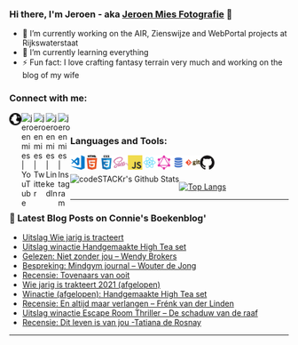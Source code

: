 ### Hi there, I'm Jeroen - aka [Jeroen Mies Fotografie][website] 👋

- 🔭 I’m currently working on the AIR, Zienswijze and WebPortal projects at Rijkswaterstaat
- 🌱 I’m currently learning everything
- ⚡ Fun fact: I love crafting fantasy terrain very much and working on the blog of my wife

### Connect with me:

[<img align="left" alt="jeroenmies" width="22px" src="https://raw.githubusercontent.com/iconic/open-iconic/master/svg/globe.svg" />][website]
[<img align="left" alt="jeroenmies | YouTube" width="22px" src="https://cdn.jsdelivr.net/npm/simple-icons@v3/icons/youtube.svg" />][youtube]
[<img align="left" alt="jeroenmies | Twitter" width="22px" src="https://cdn.jsdelivr.net/npm/simple-icons@v3/icons/twitter.svg" />][twitter]
[<img align="left" alt="jeroenmies | LinkedIn" width="22px" src="https://cdn.jsdelivr.net/npm/simple-icons@v3/icons/linkedin.svg" />][linkedin]
[<img align="left" alt="jeroenmies | Instagram" width="22px" src="https://cdn.jsdelivr.net/npm/simple-icons@v3/icons/instagram.svg" />][instagram]

<br />

### Languages and Tools:

[<img align="left" alt="Visual Studio Code" width="26px" src="https://raw.githubusercontent.com/github/explore/80688e429a7d4ef2fca1e82350fe8e3517d3494d/topics/visual-studio-code/visual-studio-code.png" />][webdevplaylist]
[<img align="left" alt="HTML5" width="26px" src="https://raw.githubusercontent.com/github/explore/80688e429a7d4ef2fca1e82350fe8e3517d3494d/topics/html/html.png" />][webdevplaylist]
[<img align="left" alt="CSS3" width="26px" src="https://raw.githubusercontent.com/github/explore/80688e429a7d4ef2fca1e82350fe8e3517d3494d/topics/css/css.png" />][cssplaylist]
[<img align="left" alt="Sass" width="26px" src="https://raw.githubusercontent.com/github/explore/80688e429a7d4ef2fca1e82350fe8e3517d3494d/topics/sass/sass.png" />][cssplaylist]
[<img align="left" alt="JavaScript" width="26px" src="https://raw.githubusercontent.com/github/explore/80688e429a7d4ef2fca1e82350fe8e3517d3494d/topics/javascript/javascript.png" />][jsplaylist]
[<img align="left" alt="React" width="26px" src="https://raw.githubusercontent.com/github/explore/80688e429a7d4ef2fca1e82350fe8e3517d3494d/topics/react/react.png" />][reactplaylist]
[<img align="left" alt="GraphQL" width="26px" src="https://raw.githubusercontent.com/github/explore/80688e429a7d4ef2fca1e82350fe8e3517d3494d/topics/graphql/graphql.png" />][webdevplaylist]
[<img align="left" alt="SQL" width="26px" src="https://raw.githubusercontent.com/github/explore/80688e429a7d4ef2fca1e82350fe8e3517d3494d/topics/sql/sql.png" />][webdevplaylist]
[<img align="left" alt="Git" width="26px" src="https://raw.githubusercontent.com/github/explore/80688e429a7d4ef2fca1e82350fe8e3517d3494d/topics/git/git.png" />][webdevplaylist]
[<img align="left" alt="GitHub" width="26px" src="https://raw.githubusercontent.com/github/explore/78df643247d429f6cc873026c0622819ad797942/topics/github/github.png" />][webdevplaylist]

<br />
<br />

<img align="left" alt="codeSTACKr's Github Stats" src="https://github-readme-stats.vercel.app/api?username=jeroenmies&show_icons=true&hide_border=true&count_private=true&theme=tokyonight" />

[![Top Langs](https://github-readme-stats.vercel.app/api/top-langs/?username=jeroenmies)](https://github.com/jeroenmies/github-readme-stats)

---

### 📕 Latest Blog Posts on Connie's Boekenblog'
<!-- BLOG-POST-LIST:START -->
- [Uitslag Wie jarig is tracteert](https://conniesboekenblog.nl/2021/08/13/uitslag-wie-jarig-is-tracteert/?utm_source=rss&utm_medium=rss&utm_campaign=uitslag-wie-jarig-is-tracteert)
- [Uitslag winactie Handgemaakte High Tea set](https://conniesboekenblog.nl/2021/08/13/uitslag-winactie-handgemaakte-high-tea-set/?utm_source=rss&utm_medium=rss&utm_campaign=uitslag-winactie-handgemaakte-high-tea-set)
- [Gelezen: Niet zonder jou – Wendy Brokers](https://conniesboekenblog.nl/2021/08/11/gelezen-niet-zonder-jou-wendy-brokers/?utm_source=rss&utm_medium=rss&utm_campaign=gelezen-niet-zonder-jou-wendy-brokers)
- [Bespreking: Mindgym journal – Wouter de Jong](https://conniesboekenblog.nl/2021/08/09/bespreking-mindgym-journal-wouter-de-jong/?utm_source=rss&utm_medium=rss&utm_campaign=bespreking-mindgym-journal-wouter-de-jong)
- [Recensie: Tovenaars van ooit](https://conniesboekenblog.nl/2021/08/07/recensie-tovenaars-van-ooit/?utm_source=rss&utm_medium=rss&utm_campaign=recensie-tovenaars-van-ooit)
- [Wie jarig is trakteert 2021 (afgelopen)](https://conniesboekenblog.nl/2021/08/04/wie-jarig-is-trakteert-2021/?utm_source=rss&utm_medium=rss&utm_campaign=wie-jarig-is-trakteert-2021)
- [Winactie (afgelopen): Handgemaakte High Tea set](https://conniesboekenblog.nl/2021/08/01/winactie-handgemaakte-high-tea-set/?utm_source=rss&utm_medium=rss&utm_campaign=winactie-handgemaakte-high-tea-set)
- [Recensie: En altijd maar verlangen – Frénk van der Linden](https://conniesboekenblog.nl/2021/07/30/recensie-en-altijd-maar-verlangen-frenk-van-der-linden/?utm_source=rss&utm_medium=rss&utm_campaign=recensie-en-altijd-maar-verlangen-frenk-van-der-linden)
- [Uitslag winactie Escape Room Thriller – De schaduw van de raaf](https://conniesboekenblog.nl/2021/07/29/uitslag-winactie-escape-room-thriller-de-schaduw-van-de-raaf/?utm_source=rss&utm_medium=rss&utm_campaign=uitslag-winactie-escape-room-thriller-de-schaduw-van-de-raaf)
- [Recensie: Dit leven is van jou -Tatiana de Rosnay](https://conniesboekenblog.nl/2021/07/26/recensie-dit-leven-is-van-jou-tatiana-de-rosnay/?utm_source=rss&utm_medium=rss&utm_campaign=recensie-dit-leven-is-van-jou-tatiana-de-rosnay)
<!-- BLOG-POST-LIST:END -->

---

[website]: https://jeroenmiesfotografie.nl
[twitter]: https://twitter.com/jeroenmies
[youtube]: https://www.youtube.com/channel/UCdM6wXDAk3Y8_ycxkSfAD7Q
[instagram]: https://www.instagram.com/jeroenmies/
[linkedin]: https://www.linkedin.com/in/jeroenmies/
[webdevplaylist]: https://www.youtube.com/playlist?list=PLlhZGGVFsRrTQQnp_2UwWSoAigm-9_SqR
[jsplaylist]: https://www.youtube.com/playlist?list=PLC5BA7CB1270B2073
[cssplaylist]: https://www.youtube.com/playlist?list=PLlhZGGVFsRrSeV5xra6z-nU60cqompunz
[reactplaylist]: https://www.youtube.com/playlist?list=PLC5BA7CB1270B2073
